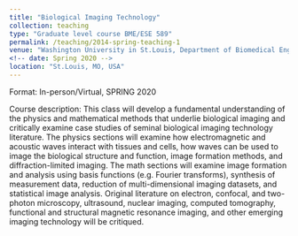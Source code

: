 ```yaml
---
title: "Biological Imaging Technology"
collection: teaching
type: "Graduate level course BME/ESE 589"
permalink: /teaching/2014-spring-teaching-1
venue: "Washington University in St.Louis, Department of Biomedical Engineering/ Department of Electrical and Systems Engineering"
<!-- date: Spring 2020 -->
location: "St.Louis, MO, USA"
---
```

Format: In-person/Virtual, SPRING 2020

Course description: This class will develop a fundamental understanding of the physics and mathematical methods that underlie biological imaging and critically examine case studies of seminal biological imaging technology literature. The physics sections will examine how electromagnetic and acoustic waves interact with tissues and cells, how waves can be used to image the biological structure and function, image formation methods, and diffraction-limited imaging. The math sections will examine image formation and analysis using basis functions (e.g. Fourier transforms), synthesis of measurement data, reduction of multi-dimensional imaging datasets, and statistical image analysis. Original literature on electron, confocal, and two-photon microscopy, ultrasound, nuclear imaging, computed tomography, functional and structural magnetic resonance imaging, and other emerging imaging technology will be critiqued.  

<!-- Heading 1
======

Heading 2
======

Heading 3
======
 -->
